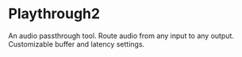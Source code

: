 # Playthrough2

An audio passthrough tool. Route audio from any input to any output. Customizable buffer and latency settings.
